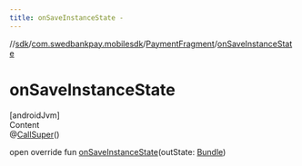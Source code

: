 ```yaml
---
title: onSaveInstanceState -
---
```

//[sdk](../../../index)/[com.swedbankpay.mobilesdk](../index)/[PaymentFragment](index)/[onSaveInstanceState](on-save-instance-state)



# onSaveInstanceState  
[androidJvm]  
Content  
@[CallSuper](https://developer.android.com/reference/kotlin/androidx/annotation/CallSuper.html)()  
  
open override fun [onSaveInstanceState](on-save-instance-state)(outState: [Bundle](https://developer.android.com/reference/kotlin/android/os/Bundle.html))  



